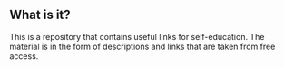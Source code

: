 ## What is it?

This is a repository that contains useful links for self-education.
The material is in the form of descriptions and links that are taken from free access.

<!-- ## Structure

``` markdown
├───materials
│   ├───...сдуфк

└───theory
    ├───art
    │   ├───...
    └───science
        ├───...
``` -->
